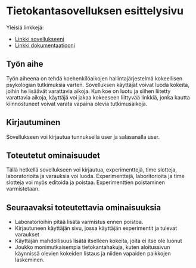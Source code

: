 # Tietokantasovelluksen esittelysivu

Yleisiä linkkejä:

* [Linkki sovellukseeni](http://mitiaine.users.cs.helsinki.fi/tsoha/)
* [Linkki dokumentaatiooni](https://github.com/Mahtis/Tsoha-Bootstrap/blob/master/doc/dokumentaatio.pdf)

## Työn aihe

Työn aiheena on tehdä koehenkilöaikojen hallintajärjestelmä kokeellisen psykologian tutkimuksia varten. Sovelluksen käyttäjät voivat luoda kokeita, joihin he lisäävät varattavia aikoja. Kun koe on luotu ja siihen liitetty varattavia aikoja, käyttäjä voi jakaa kokeeseen liittyvää linkkiä, jonka kautta kiinnostuneet voivat varata vapaina olevia tutkimusaikoja.

## Kirjautuminen

Sovellukseen voi kirjautua tunnuksella user ja salasanalla user.

## Toteutetut ominaisuudet

Tällä hetkellä sovellukseen voi kirjautua, experimenttejä, time slotteja, laboratorioita ja varauksia voi luoda. 
Experimenttejä, laboritorioita ja time slotteja voi myös editoida ja poistaa. 
Experimenttien poistaminen varmistetaan.

## Seuraavaksi toteutettavia ominaisuuksia
- Laboratorioihin pitää lisätä varmistus ennen poistoa.
- Kirjautuneen käyttäjän sivu, jossa käyttäjän experimentit ja tulevat varaukset
- Käyttäjän mahdollisuus lisätä itselleen kokeita, joita ei itse ole luonut
- Joukko monimutkaisempia tietokantahakuja, kuten aloitussivun käynnissä olevien kokeiden listaus ja niiden vapaiden paikkojen laskeminen.
